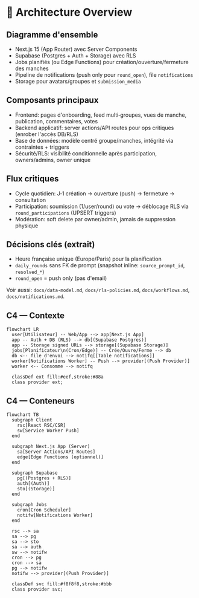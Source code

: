 # 🔎 Architecture Overview

## Diagramme d'ensemble

- Next.js 15 (App Router) avec Server Components
- Supabase (Postgres + Auth + Storage) avec RLS
- Jobs planifiés (ou Edge Functions) pour création/ouverture/fermeture des manches
- Pipeline de notifications (push only pour `round_open`), file `notifications`
- Storage pour avatars/groupes et `submission_media`

## Composants principaux

- Frontend: pages d'onboarding, feed multi‑groupes, vues de manche, publication, commentaires, votes
- Backend applicatif: server actions/API routes pour ops critiques (enrober l'accès DB/RLS)
- Base de données: modèle centré groupe/manches, intégrité via contraintes + triggers
- Sécurité/RLS: visibilité conditionnelle après participation, owners/admins, owner unique

## Flux critiques

- Cycle quotidien: J‑1 création → ouverture (push) → fermeture → consultation
- Participation: soumission (1/user/round) ou vote → déblocage RLS via `round_participations` (UPSERT triggers)
- Modération: soft delete par owner/admin, jamais de suppression physique

## Décisions clés (extrait)

- Heure française unique (Europe/Paris) pour la planification
- `daily_rounds` sans FK de prompt (snapshot inline: `source_prompt_id`, `resolved_*`)
- `round_open` = push only (pas d'email)

Voir aussi: `docs/data-model.md`, `docs/rls-policies.md`, `docs/workflows.md`, `docs/notifications.md`.

## C4 — Contexte

```mermaid
flowchart LR
  user[Utilisateur] -- Web/App --> app[Next.js App]
  app -- Auth + DB (RLS) --> db[(Supabase Postgres)]
  app -- Storage signed URLs --> storage[(Supabase Storage)]
  jobs[Planificateur\n(Cron/Edge)] -- Crée/Ouvre/Ferme --> db
  db <-- file d'envoi --> notifq[[Table notifications]]
  worker[Notifications Worker] -- Push --> provider[(Push Provider)]
  worker <-- Consomme --> notifq

  classDef ext fill:#eef,stroke:#88a
  class provider ext;
```

## C4 — Conteneurs

```mermaid
flowchart TB
  subgraph Client
    rsc[React RSC/CSR]
    sw[Service Worker Push]
  end

  subgraph Next.js App (Server)
    sa[Server Actions/API Routes]
    edge[Edge Functions (optionnel)]
  end

  subgraph Supabase
    pg[(Postgres + RLS)]
    auth[(Auth)]
    sto[(Storage)]
  end

  subgraph Jobs
    cron[Cron Scheduler]
    notifw[Notifications Worker]
  end

  rsc --> sa
  sa --> pg
  sa --> sto
  sa --> auth
  sw --> notifw
  cron --> pg
  cron --> sa
  pg --> notifw
  notifw --> provider[(Push Provider)]

  classDef svc fill:#f8f8f8,stroke:#bbb
  class provider svc;
```
